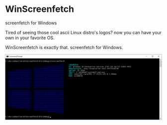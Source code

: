 WinScreenfetch
=============
screenfetch for Windows

Tired of seeing those cool ascii Linux distro's logos? now you can have your own in your favorite OS.

WinScreenfetch is exactly that. screenfetch for Windows.

<img src="./screenshot.png" alt="WinScreenfetch" width="850">